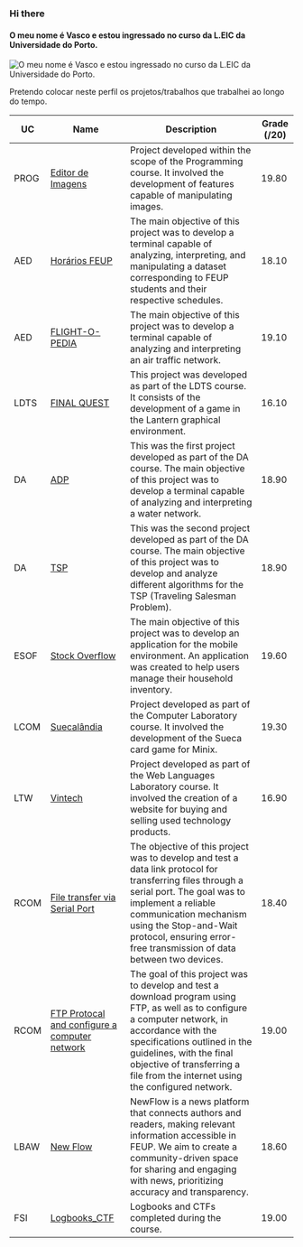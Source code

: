 ### Hi there
#### O meu nome é Vasco e estou ingressado no curso da L.EIC da Universidade do Porto.
![O meu nome é Vasco e estou ingressado no curso da L.EIC da Universidade do Porto.](https://upload.wikimedia.org/wikipedia/pt/2/2b/Feuporto.png)

Pretendo colocar neste perfil os projetos/trabalhos que trabalhei ao longo do tempo. 

| UC   | Name      | Description                                                                                                                                                   | Grade (/20) |
|------|-----------|---------------------------------------------------------------------------------------------------------------------------------------------------------------|-------------|
| PROG | [Editor de Imagens](https://github.com/pchmelo/Projeto_prog)  | Project developed within the scope of the Programming course. It involved the development of features capable of manipulating images.                                                                                                    | 19.80        |
| AED | [Horários FEUP](https://github.com/pchmelo/AED_project_1)  | The main objective of this project was to develop a terminal capable of analyzing, interpreting, and manipulating a dataset corresponding to FEUP students and their respective schedules.                                                                                                   | 18.10        |
| AED | [FLIGHT-O-PEDIA](https://github.com/pchmelo/AED_project_2)  | The main objective of this project was to develop a terminal capable of analyzing and interpreting an air traffic network.                                                                                                 | 19.10        |
| LDTS | [FINAL QUEST](https://github.com/pchmelo/Projeto_LDTS)  | This project was developed as part of the LDTS course. It consists of the development of a game in the Lantern graphical environment.                                                                                                    | 16.10        |
| DA | [ADP](https://github.com/pchmelo/DA_project_1)  | This was the first project developed as part of the DA course. The main objective of this project was to develop a terminal capable of analyzing and interpreting a water network.                                                                                                    | 18.90        |
| DA | [TSP](https://github.com/pchmelo/DA_project_2)  | This was the second project developed as part of the DA course. The main objective of this project was to develop and analyze different algorithms for the TSP (Traveling Salesman Problem).                                                                                                 | 18.90        |
| ESOF | [Stock Overflow](https://github.com/pchmelo/ESOF_Project)  | The main objective of this project was to develop an application for the mobile environment. An application was created to help users manage their household inventory.                                                                                                 | 19.60        |
| LCOM | [Suecalândia](https://github.com/pchmelo/LCOM_Projeto/tree/main)  | Project developed as part of the Computer Laboratory course. It involved the development of the Sueca card game for Minix.                                                                                             | 19.30        |
| LTW | [Vintech](https://github.com/pchmelo/LTW_Project)  | Project developed as part of the Web Languages Laboratory course. It involved the creation of a website for buying and selling used technology products.                                                                                             | 16.90        |
| RCOM | [File transfer via Serial Port](https://github.com/pchmelo/RCOM_Proj1)  | The objective of this project was to develop and test a data link protocol for transferring files through a serial port. The goal was to implement a reliable communication mechanism using the Stop-and-Wait protocol, ensuring error-free transmission of data between two devices.                                                                                                    | 18.40        |
| RCOM | [FTP Protocal and configure a computer network](https://github.com/pchmelo/RCOM_Proj2)  | The goal of this project was to develop and test a download program using FTP, as well as to configure a computer network, in accordance with the specifications outlined in the guidelines, with the final objective of transferring a file from the internet using the configured network.                                                                                                    | 19.00        |
| LBAW | [New Flow](https://github.com/pchmelo/LBAW_Project)  | NewFlow is a news platform that connects authors and readers, making relevant information accessible in FEUP. We aim to create a community-driven space for sharing and engaging with news, prioritizing accuracy and transparency.   | 18.60        |
| FSI | [Logbooks_CTF](https://github.com/pchmelo/FSI_logbooks_CTF)  | Logbooks and CTFs completed during the course.                                                                                                    | 19.00        |




